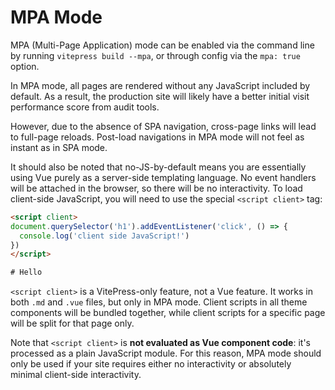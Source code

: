 # MPA Mode <Badge type="warning" text="experimental" />

MPA (Multi-Page Application) mode can be enabled via the command line by running `vitepress build --mpa`, or through config via the `mpa: true` option.

In MPA mode, all pages are rendered without any JavaScript included by default. As a result, the production site will likely have a better initial visit performance score from audit tools.

However, due to the absence of SPA navigation, cross-page links will lead to full-page reloads. Post-load navigations in MPA mode will not feel as instant as in SPA mode.

It should also be noted that no-JS-by-default means you are essentially using Vue purely as a server-side templating language. No event handlers will be attached in the browser, so there will be no interactivity. To load client-side JavaScript, you will need to use the special `<script client>` tag:

```html
<script client>
document.querySelector('h1').addEventListener('click', () => {
  console.log('client side JavaScript!')
})
</script>

# Hello
```

`<script client>` is a VitePress-only feature, not a Vue feature. It works in both `.md` and `.vue` files, but only in MPA mode. Client scripts in all theme components will be bundled together, while client scripts for a specific page will be split for that page only.

Note that `<script client>` is **not evaluated as Vue component code**: it's processed as a plain JavaScript module. For this reason, MPA mode should only be used if your site requires either no interactivity or absolutely minimal client-side interactivity.
